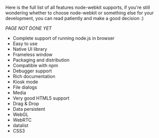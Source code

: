 Here is the full list of all features node-webkit supports, if you're still wondering whether to choose node-webkit or something else for your development, you can read patiently and make a good decision :)

_PAGE NOT DONE YET_

* Complete support of running node.js in browser
* Easy to use
* Native UI library
* Frameless window
* Packaging and distribution
* Compatible with npm
* Debugger support
* Rich documentation
* Kiosk mode
* File dialogs
* Media
* Very good HTML5 support
 * Drag & Drop
 * Data persistent
 * WebGL
 * WebRTC
 * datalist
 * CSS3
